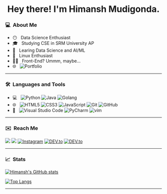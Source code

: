 <h1 align='center'> Hey there! I'm Himansh Mudigonda.</h1>
<h3> 💻 &nbsp;About Me </h3>

- 😶 &nbsp; Data Science Enthusiast
- 🎓 &nbsp; Studying CSE in SRM University AP
- 🌱 &nbsp; Learing Data Science and AI/ML
- 🐧 &nbsp; Linux Enthusiast
- 👨‍💻 &nbsp; Front-End? Ummm, maybe...
- 🌐 &nbsp; ![Portfolio](https://ruhend.github.io/)
<hr/>
<h3> 🛠 &nbsp;Languages and Tools</h3>

- 💻 &nbsp;
  ![Python](https://img.shields.io/badge/-Python-333333?style=flat&logo=Python)
  ![Java](https://img.shields.io/badge/-Java-333333?style=flat&logo=java)
  ![Golang](https://img.shields.io/badge/-Golang-333333?style=flat&logo=go)
- 🌐 &nbsp;
  ![HTML5](https://img.shields.io/badge/-HTML5-333333?style=flat&logo=HTML5)
  ![CSS3](https://img.shields.io/badge/-CSS-333333?style=flat&logo=CSS3)
  ![JavaScript](https://img.shields.io/badge/-JavaScript-333333?style=flat&logo=javascript)
  ![Git](https://img.shields.io/badge/-Git-333333?style=flat&logo=git)
  ![GitHub](https://img.shields.io/badge/-GitHub-333333?style=flat&logo=github)
- 🔧 &nbsp;
  ![Visual Studio Code](https://img.shields.io/badge/-Visual%20Studio%20Code-333333?style=flat&logo=visual-studio-code&logoColor=32ca70)
  ![PyCharm](https://img.shields.io/badge/-Pycharm-333333?style=flat&logo=pycharm&logoColor=21d789)
  ![vim](https://img.shields.io/badge/-vim-333333?style=flat&logo=vim&logoColor=afaf22)
<hr/>
<h3> ✉️ &nbsp;Reach Me </h3>
<p>
  <a href="https://www.linkedin.com/in/himansh-m/" target="_blank"><img src="https://img.shields.io/badge/-LinkedIn-brightgreen?style=flat-square&logo=Linkedin&logoColor=white"/></a>
  <a href="mailto:mudigonda.hmmanshh@gmail.com" target="_blank"><img src="https://img.shields.io/badge/Mail-informational?style=flat-square&logo=Gmail&logoColor=white"/></a>
<a href="https://www.instagram.com/hmmanshh" target="_blank"><img src="https://img.shields.io/badge/-Instagram-red?&style=flat-square&logo=instagram&logoColor=white" alt="Instagram"></a>
  <a href="https://discord.com/users/783162586421133323" target="_blank"><img src="https://img.shields.io/badge/-Discord-%230A0A0A.svg?&style=flat-square&logo=Discord" alt="DEV.to"></a>
  <!--  TODO  -->
<a href="https://reddit.com" target="_blank"><img src="https://img.shields.io/badge/-Reddit-%230A0A0A.svg?&style=flat-square&logo=reddit&logoColor=white" alt="DEV.to"></a>
</p>
<hr/>
<h3> 📈 &nbsp;Stats </h3>

  
[![Himansh's GitHub stats](https://github-readme-stats.vercel.app/api?username=ruhend&count_private=true&show_icons=trus&theme=cobalt)](https://github.com/ruhend/github-readme-stats)

[![Top Langs](https://github-readme-stats.vercel.app/api/top-langs/?username=ruhend)](https://github.com/ruhend/github-readme-stats)

<!-- 
<i>Random Programming joke for you</i><br>
![Jokes Card](https://readme-jokes.vercel.app/api) -->
<hr/>
